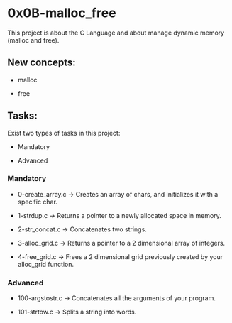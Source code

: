 # 0x0B-malloc_free

This project is about the C Language and about manage dynamic memory (malloc and free).

## New concepts:

- malloc

- free

## Tasks:

Exist two types of tasks in this project:

- Mandatory

- Advanced

### Mandatory

- 0-create_array.c &rarr; Creates an array of chars, and initializes it with a specific char.

- 1-strdup.c &rarr; Returns a pointer to a newly allocated space in memory.

- 2-str_concat.c &rarr; Concatenates two strings.

- 3-alloc_grid.c &rarr; Returns a pointer to a 2 dimensional array of integers.

- 4-free\_grid.c &rarr; Frees a 2 dimensional grid previously created by your alloc_grid function.

### Advanced

- 100-argstostr.c &rarr; Concatenates all the arguments of your program.

- 101-strtow.c &rarr; Splits a string into words.
